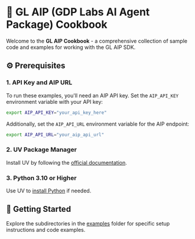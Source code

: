 # 🍳 GL AIP (GDP Labs AI Agent Package) Cookbook

Welcome to the **GL AIP Cookbook** - a comprehensive collection of sample code and examples for working with the GL AIP SDK.

## ⚙️ Prerequisites

### 1. API Key and AIP URL

To run these examples, you'll need an AIP API key. Set the `AIP_API_KEY` environment variable with your API key:

```bash
export AIP_API_KEY="your_api_key_here"
```

Additionally, set the `AIP_API_URL` environment variable for the AIP endpoint:

```bash
export AIP_API_URL="your_aip_api_url"
```

### 2. UV Package Manager

Install UV by following the [official documentation](https://docs.astral.sh/uv/).

### 3. Python 3.10 or Higher

Use UV to [install Python](https://docs.astral.sh/uv/guides/install-python/) if needed.

## 🚀 Getting Started

Explore the subdirectories in the [examples](./examples/) folder for specific setup instructions and code examples.
